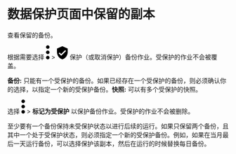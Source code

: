 数据保护页面中保留的副本
========================

查看保留的备份。

根据需要选择 ![](../Images/more_vert_kebob-15px.svg) \> ![](../Images/verified_user_protected-15px.svg) 保护（或取消保护）备份作业。受保护的作业不会被覆盖。

**备份:** 只能有一个受保护的备份。如果已经存在一个受保护的备份，则必须确认你的选择，以指定一个新的受保护备份。**快照:** 可以有多个受保护的快照。

选择 ![](../Images/more_vert_kebob-15px.svg) \> **标记为受保护** 以保护备份作业。受保护的作业不会被删除。

至少要有一个备份保持未受保护状态以进行后续的运行。如果只保留两个备份，且其中一个处于受保护状态，则必须指定一个新的受保护备份。例如，如果在当月最后一天运行备份，可以选择保护该副本，然后在运行的时候替换每日备份。
